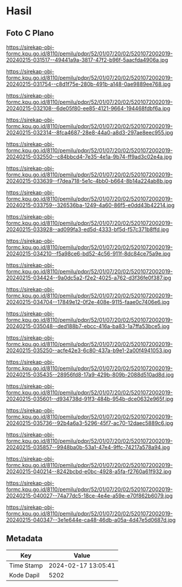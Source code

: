 # Hasil

## Foto C Plano

https://sirekap-obj-formc.kpu.go.id/8110/pemilu/pdpr/52/01/07/20/02/5201072002019-20240215-031517--49441a9a-3817-47f2-b96f-5aacfda4906a.jpg

https://sirekap-obj-formc.kpu.go.id/8110/pemilu/pdpr/52/01/07/20/02/5201072002019-20240215-031754--c8d1f75e-280b-491b-a148-0ae9889ee768.jpg

https://sirekap-obj-formc.kpu.go.id/8110/pemilu/pdpr/52/01/07/20/02/5201072002019-20240215-032108--6de05f80-ee85-4121-9664-194468fdbf6a.jpg

https://sirekap-obj-formc.kpu.go.id/8110/pemilu/pdpr/52/01/07/20/02/5201072002019-20240215-032314--8fca4687-28e8-44a0-a8d3-297ae8eec955.jpg

https://sirekap-obj-formc.kpu.go.id/8110/pemilu/pdpr/52/01/07/20/02/5201072002019-20240215-032550--c84bbcd4-7e35-4e1a-9b74-ff9ad3c02e4a.jpg

https://sirekap-obj-formc.kpu.go.id/8110/pemilu/pdpr/52/01/07/20/02/5201072002019-20240215-033639--f7dea718-5e1c-4bb0-b664-8b14a224ab8b.jpg

https://sirekap-obj-formc.kpu.go.id/8110/pemilu/pdpr/52/01/07/20/02/5201072002019-20240215-033759--326536ba-1249-4a60-86f5-e0dd43b42214.jpg

https://sirekap-obj-formc.kpu.go.id/8110/pemilu/pdpr/52/01/07/20/02/5201072002019-20240215-033928--ad099fa3-ed5d-4333-bf5d-f57c371b8ffd.jpg

https://sirekap-obj-formc.kpu.go.id/8110/pemilu/pdpr/52/01/07/20/02/5201072002019-20240215-034210--f5a98ce6-bd52-4c56-911f-8dc84ce75a9e.jpg

https://sirekap-obj-formc.kpu.go.id/8110/pemilu/pdpr/52/01/07/20/02/5201072002019-20240215-034424--9a0dc5a2-f2e2-4025-a762-d3f36fe0f387.jpg

https://sirekap-obj-formc.kpu.go.id/8110/pemilu/pdpr/52/01/07/20/02/5201072002019-20240215-034704--17849e12-0f2e-408e-9115-faae0c7406e6.jpg

https://sirekap-obj-formc.kpu.go.id/8110/pemilu/pdpr/52/01/07/20/02/5201072002019-20240215-035048--ded188b7-ebcc-416a-ba83-1a7ffa53bce5.jpg

https://sirekap-obj-formc.kpu.go.id/8110/pemilu/pdpr/52/01/07/20/02/5201072002019-20240215-035250--acfe42e3-6c80-437a-b9e1-2a00f4941053.jpg

https://sirekap-obj-formc.kpu.go.id/8110/pemilu/pdpr/52/01/07/20/02/5201072002019-20240215-035435--28956fd8-17a9-429b-809b-2088d510ad8d.jpg

https://sirekap-obj-formc.kpu.go.id/8110/pemilu/pdpr/52/01/07/20/02/5201072002019-20240215-035601--d934738d-91f3-484b-954b-dce0632e965f.jpg

https://sirekap-obj-formc.kpu.go.id/8110/pemilu/pdpr/52/01/07/20/02/5201072002019-20240215-035736--92b4a6a3-5296-45f7-ac70-12daec5889c6.jpg

https://sirekap-obj-formc.kpu.go.id/8110/pemilu/pdpr/52/01/07/20/02/5201072002019-20240215-035857--9948ba0b-53a1-47e4-9ffc-74217a578a94.jpg

https://sirekap-obj-formc.kpu.go.id/8110/pemilu/pdpr/52/01/07/20/02/5201072002019-20240215-040214--8242bcbd-e0bc-4928-a5fa-f2760a61f932.jpg

https://sirekap-obj-formc.kpu.go.id/8110/pemilu/pdpr/52/01/07/20/02/5201072002019-20240215-040027--74a77dc5-18ce-4e4e-a59e-e70f862b6079.jpg

https://sirekap-obj-formc.kpu.go.id/8110/pemilu/pdpr/52/01/07/20/02/5201072002019-20240215-040347--3e1e644e-ca48-46db-a05a-4d47e5d0687d.jpg


## Metadata

| Key        | Value               |
| ---------- | ------------------- |
| Time Stamp | 2024-02-17 13:05:41 |
| Kode Dapil | 5202                |



